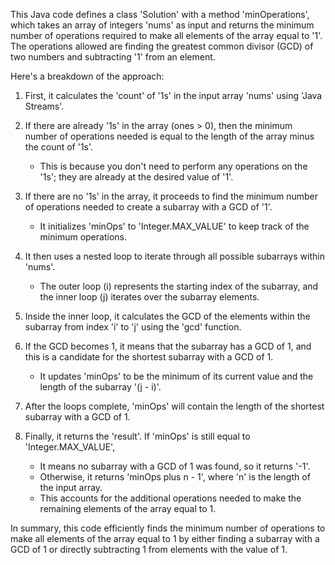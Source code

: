 ​This Java code defines a class 'Solution' with a method 'minOperations', which takes an array of integers 'nums' as input and returns the minimum number of 
operations required to make all elements of the array equal to '1'. The operations allowed are finding the greatest common divisor (GCD) of two numbers and 
subtracting '1' from an element.

Here's a breakdown of the approach:

1. First, it calculates the 'count' of '1s' in the input array 'nums' using 'Java Streams'.

2. If there are already '1s' in the array (ones > 0), then the minimum number of operations needed is equal to the length of the array minus the count of '1s'.
   - This is because you don't need to perform any operations on the '1s'; they are already at the desired value of '1'.

3. If there are no '1s' in the array, it proceeds to find the minimum number of operations needed to create a subarray with a GCD of '1'.
   - It initializes 'minOps' to 'Integer.MAX_VALUE' to keep track of the minimum operations.

4. It then uses a nested loop to iterate through all possible subarrays within 'nums'.
   - The outer loop (i) represents the starting index of the subarray, and the inner loop (j) iterates over the subarray elements.

5. Inside the inner loop, it calculates the GCD of the elements within the subarray from index 'i' to 'j' using the 'gcd' function.

6. If the GCD becomes 1, it means that the subarray has a GCD of 1, and this is a candidate for the shortest subarray with a GCD of 1.
   - It updates 'minOps' to be the minimum of its current value and the length of the subarray '(j - i)'.

7. After the loops complete, 'minOps' will contain the length of the shortest subarray with a GCD of 1.

8. Finally, it returns the 'result'. If 'minOps' is still equal to 'Integer.MAX_VALUE',
   - It means no subarray with a GCD of 1 was found, so it returns '-1'.
   - Otherwise, it returns 'minOps plus n - 1', where 'n' is the length of the input array.
   - This accounts for the additional operations needed to make the remaining elements of the array equal to 1.


In summary, this code efficiently finds the minimum number of operations to make all elements of the array equal to 1 by either finding a subarray with a GCD of 1 
or directly subtracting 1 from elements with the value of 1.
